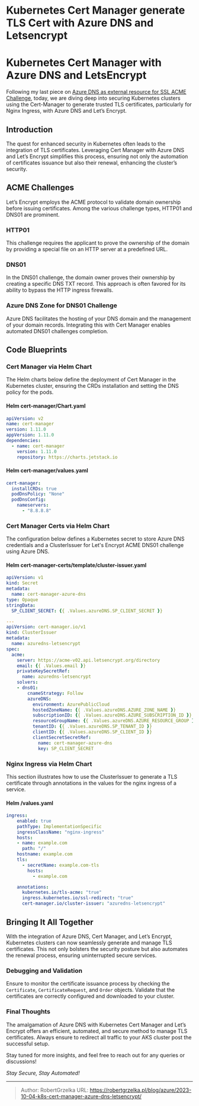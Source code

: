 # Kubernetes Cert Manager generate TLS Cert with Azure DNS and Letsencrypt


# Kubernetes Cert Manager with Azure DNS and LetsEncrypt

Following my last piece on [Azure DNS as external resource for SSL ACME Challenge](/blog/azure/2023-10-03-azure-dns-for-letsencrypt-acme-challenge/), today, we are diving deep into securing Kubernetes clusters using the Cert-Manager to generate trusted TLS certificates, particularly for Nginx Ingress, with Azure DNS and Let’s Encrypt.

## Introduction

The quest for enhanced security in Kubernetes often leads to the integration of TLS certificates. Leveraging Cert Manager with Azure DNS and Let’s Encrypt simplifies this process, ensuring not only the automation of certificates issuance but also their renewal, enhancing the cluster’s security.

## ACME Challenges

Let’s Encrypt employs the ACME protocol to validate domain ownership before issuing certificates. Among the various challenge types, HTTP01 and DNS01 are prominent.

### HTTP01

This challenge requires the applicant to prove the ownership of the domain by providing a special file on an HTTP server at a predefined URL.

### DNS01

In the DNS01 challenge, the domain owner proves their ownership by creating a specific DNS TXT record. This approach is often favored for its ability to bypass the HTTP ingress firewalls.

### Azure DNS Zone for DNS01 Challenge

Azure DNS facilitates the hosting of your DNS domain and the management of your domain records. Integrating this with Cert Manager enables automated DNS01 challenges completion.

## Code Blueprints

### Cert Manager via Helm Chart

The Helm charts below define the deployment of Cert Manager in the Kubernetes cluster, ensuring the CRDs installation and setting the DNS policy for the pods.

#### Helm cert-manager/Chart.yaml
```yaml
apiVersion: v2
name: cert-manager
version: 1.11.0
appVersion: 1.11.0
dependencies:
  - name: cert-manager
    version: 1.11.0
    repository: https://charts.jetstack.io
```

#### Helm cert-manager/values.yaml
```yaml
cert-manager:
  installCRDs: true
  podDnsPolicy: "None"
  podDnsConfig:
    nameservers:
      - "8.8.8.8"
```

### Cert Manager Certs via Helm Chart

The configuration below defines a Kubernetes secret to store Azure DNS credentials and a ClusterIssuer for Let's Encrypt ACME DNS01 challenge using Azure DNS.

#### Helm cert-manager-certs/template/cluster-issuer.yaml
```yaml
apiVersion: v1
kind: Secret
metadata:
  name: cert-manager-azure-dns
type: Opaque
stringData:
  SP_CLIENT_SECRET: {{ .Values.azureDNS.SP_CLIENT_SECRET }}

---
apiVersion: cert-manager.io/v1
kind: ClusterIssuer
metadata:
  name: azuredns-letsencrypt
spec:
  acme:
    server: https://acme-v02.api.letsencrypt.org/directory
    email: {{ .Values.email }}
    privateKeySecretRef:
      name: azuredns-letsencrypt
    solvers:
    - dns01:
        cnameStrategy: Follow
        azureDNS:
          environment: AzurePublicCloud
          hostedZoneName: {{ .Values.azureDNS.AZURE_ZONE_NAME }}
          subscriptionID: {{ .Values.azureDNS.AZURE_SUBSCRIPTION_ID }}
          resourceGroupName: {{ .Values.azureDNS.AZURE_RESOURCE_GROUP }}
          tenantID: {{ .Values.azureDNS.SP_TENANT_ID }}
          clientID: {{ .Values.azureDNS.SP_CLIENT_ID }}
          clientSecretSecretRef:
            name: cert-manager-azure-dns
            key: SP_CLIENT_SECRET
```

### Nginx Ingress via Helm Chart

This section illustrates how to use the ClusterIssuer to generate a TLS certificate through annotations in the values for the nginx ingress of a service.

#### Helm <my-exposed-service>/values.yaml
```yaml
ingress:
    enabled: true
    pathType: ImplementationSpecific
    ingressClassName: "nginx-ingress"
    hosts:
    - name: example.com
      path: "/"
    hostname: example.com
    tls:
      - secretName: example.com-tls
        hosts:
          - example.com

    annotations:
      kubernetes.io/tls-acme: "true"
      ingress.kubernetes.io/ssl-redirect: "true"
      cert-manager.io/cluster-issuer: "azuredns-letsencrypt"
```

## Bringing It All Together

With the integration of Azure DNS, Cert Manager, and Let’s Encrypt, Kubernetes clusters can now seamlessly generate and manage TLS certificates. This not only bolsters the security posture but also automates the renewal process, ensuring uninterrupted secure services.

### Debugging and Validation

Ensure to monitor the certificate issuance process by checking the `Certificate`, `CertificateRequest`, and `Order` objects. Validate that the certificates are correctly configured and downloaded to your cluster.

### Final Thoughts

The amalgamation of Azure DNS with Kubernetes Cert Manager and Let’s Encrypt offers an efficient, automated, and secure method to manage TLS certificates. Always ensure to redirect all traffic to your AKS cluster post the successful setup.

Stay tuned for more insights, and feel free to reach out for any queries or discussions!

*Stay Secure, Stay Automated!*

---

> Author: RobertGrzelka
> URL: https://robertgrzelka.pl/blog/azure/2023-10-04-k8s-cert-manager-azure-dns-letsencrypt/

